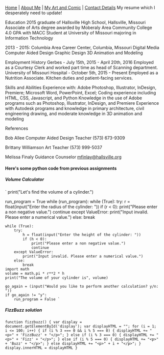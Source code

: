 [Home](README.md) | [About Me](aboutme.md) | [My Art and Comic](art.md) | [Contact Details](contact.md)
My resume which I desperately need to update!

Education
2015 graduate of Hallsville High School, Hallsville, Missouri 
Associate of Arts degree awarded by Moberaly Area Community College
4.0 GPA with MACC
Student at University of Missouri majoring in Information Technology

2013 - 2015: Columbia Area Career Center, Columbia, Missouri
Digital Media
Computer Aided Design
Graphic Design
3D Animation and Modeling

Employment History
Gerbes - July 15th, 2015 - April 20th, 2016
Employed as a Courtesy Clerk and worked part time as head of Scanning department.
University of Missouri Hospital - October 5th, 2015 - Present
Employed as a Nutrition Associate. Kitchen duties and patient-facing services.

Skills and Abilities
Experience with: Adobe Photoshop, Illustrator, InDesign, Premiere; Microsoft Word, PowerPoint, Excel;
Coding experience including HTML, CSS, Javascript, and Python
Knowledge in the use of Adobe programs such as Photoshop, Illustrator, InDesign, and Premiere
Experience with Autodesk programs and knowledge in primary architecture, civil engineering drawing, and moderate knowledge in 3D animation and modeling

References

Bob Allee
Computer Aided Design Teacher
(573) 673-9309

Brittany Williamson
Art Teacher
(573) 999-5037

Melissa Finaly
Guidance Counselor
mfinlay@hallsville.org 

#### Here's some python code from previous assignments
##### Volume Calculator
` print("Let\'s find the volume of a cylinder.")

run_program = True
while (run_program):
    while (True):
        try:
            r = float(input("Enter the radius of the cylinder: "))
            if (r < 0):
                print("Please enter a non negative value.")
                continue
        except ValueError:
            print("Input invalid. Please enter a numerical value.")
        else:
            break

    while (True):
        try:
            h = float(input("Enter the height of the cylinder: "))
            if (h < 0):
                print("Please enter a non negative value.")
                continue
        except ValueError:
            print("Input invalid. Please enter a numerical value.")
        else:
            break
    import math
    volume = math.pi * r**2 * h
    print("The volume of your cylinder is", volume)

    go_again = (input("Would you like to perform another calculation? y/n: "))
    if go_again != "y":
        run_program = False `

##### FizzBuzz solution
` function fizzbuzz() {
	var display = document.getElementById('display');
	var displayHTML = "";
	for (i = 1; i <= 100; i++) {
		if (i % 3 === 0 && i % 5 === 0) {
			displayHTML += "<p>" + 'FizzBuzz' + "</p>";
		} else if (i % 3 === 0) {
			displayHTML += "<p>" + 'Fizz' + "</p>";
		} else if (i % 5 === 0) {
			displayHTML += "<p>" + 'Buzz' + "</p>";
		} else
		displayHTML += "<p>" + i + "</p>";
	}
	display.innerHTML = displayHTML
} `
